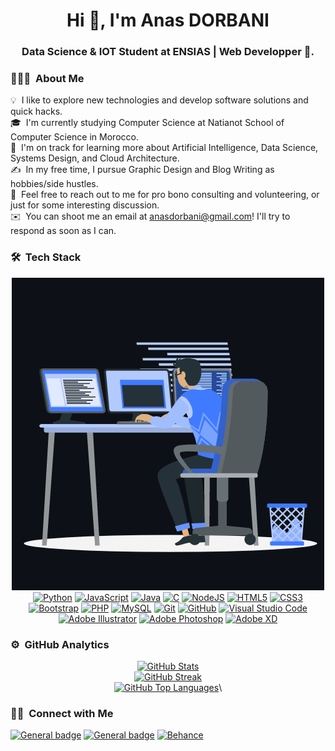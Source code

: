 
<h1 align="center">Hi 👋, I'm Anas DORBANI</h1>
<h3 align="center">Data Science & IOT Student at ENSIAS | Web Developper 🌟.</h3>

<!--
**AnasDORBANI/AnasDORBANI** is a ✨ _special_ ✨ repository because its `README.md` (this file) appears on your GitHub profile.

Here are some ideas to get you started:

- 🔭 I’m currently working on ...
- 🌱 I’m currently learning ...
- 👯 I’m looking to collaborate on ...
- 🤔 I’m looking for help with ...
- 💬 Ask me about ...
- 📫 How to reach me: ...
- 😄 Pronouns: ...
- ⚡ Fun fact: ...
-->
### 👨🏻‍💻 &nbsp;About Me

💡 &nbsp;I like to explore new technologies and develop software solutions and quick hacks.\
🎓 &nbsp;I'm currently studying Computer Science at Natianot School of Computer Science in Morocco.\
🌱 &nbsp;I'm on track for learning more about Artificial Intelligence, Data Science, Systems Design, and Cloud Architecture.\
✍️ &nbsp;In my free time, I pursue Graphic Design and Blog Writing as hobbies/side hustles.\
💬 &nbsp;Feel free to reach out to me for pro bono consulting and volunteering, or just for some interesting discussion.\
✉️ &nbsp;You can shoot me an email at anasdorbani@gmail.com! I'll try to respond as soon as I can.
<!--📄 &nbsp;Please have a look at my [Résumé](https://www.adityavsingh.com/resume.html) for more details about me. I'm open to feedback and suggestions!-->

### 🛠 &nbsp;Tech Stack
<div align="center">
  
[![Gif](https://github.com/AnasDORBANI/AnasDORBANI/blob/d157eac66c5cc61d93f40d349823d00129575ba9/animation_500_kxa883sd.gif?raw=true)](#)\
[![Python](https://img.shields.io/badge/python-3670A0?style=for-the-badge&logo=python&logoColor=ffdd54)](#)
[![JavaScript](https://img.shields.io/badge/JavaScript-F7DF1E?style=for-the-badge&logo=javascript&logoColor=black)](#)
[![Java](https://img.shields.io/badge/java-%23ED8B00.svg?style=for-the-badge&logo=java&logoColor=white)](#)
[![C](https://img.shields.io/badge/c-%2300599C.svg?style=for-the-badge&logo=c&logoColor=white)](#)
[![NodeJS](https://img.shields.io/badge/node.js-6DA55F?style=for-the-badge&logo=node.js&logoColor=white)](#)
[![HTML5](https://img.shields.io/badge/HTML5-E34F26?style=for-the-badge&logo=html5&logoColor=white)](#)
[![CSS3](https://img.shields.io/badge/CSS3-1572B6?style=for-the-badge&logo=css3&logoColor=white)](#)
[![Bootstrap](https://img.shields.io/badge/Bootstrap-563D7C?style=for-the-badge&logo=bootstrap&logoColor=white)](#)
[![PHP](https://img.shields.io/badge/PHP-777BB4?style=for-the-badge&logo=php&logoColor=white)](#)
[![MySQL](https://img.shields.io/badge/MySQL-005C84?style=for-the-badge&logo=mysql&logoColor=white)](#)
[![Git](https://img.shields.io/badge/git-%23F05033.svg?style=for-the-badge&logo=git&logoColor=white)](#)
[![GitHub](https://img.shields.io/badge/github-%23121011.svg?style=for-the-badge&logo=github&logoColor=white)](#)
[![Visual Studio Code](https://img.shields.io/badge/Visual%20Studio%20Code-0078d7.svg?style=for-the-badge&logo=visual-studio-code&logoColor=white)](#)
[![Adobe Illustrator](https://img.shields.io/badge/adobe%20illustrator-%23FF9A00.svg?style=for-the-badge&logo=adobe%20illustrator&logoColor=white)](#)
[![Adobe Photoshop](https://img.shields.io/badge/adobe%20photoshop-%2331A8FF.svg?style=for-the-badge&logo=adobe%20photoshop&logoColor=white)](#)
[![Adobe XD](https://img.shields.io/badge/Adobe%20XD-470137?style=for-the-badge&logo=Adobe%20XD&logoColor=#FF61F6)](#)
</div>

### ⚙️ &nbsp;GitHub Analytics

<div align="center">
  
[![GitHub Stats](https://github-readme-stats-eight-theta.vercel.app/api?username=AnasDORBANI&show_icons=true&theme=algolia&include_all_commits=true&count_private=true)](#)\
[![GitHub Streak](https://github-readme-streak-stats.herokuapp.com?user=AnasDORBANI&theme=algolia&hide_border=true&date_format=M%20j%5B%2C%20Y%5D)](#)\
[![GitHub Top Languages](https://github-readme-stats-eight-theta.vercel.app/api/top-langs/?username=AnasDORBANI&layout=compact&langs_count=8&theme=algolia)](#)\

</div>

### 🤝🏻 &nbsp;Connect with Me

[![General badge](https://img.shields.io/badge/Gmail-D14836?style=for-the-badge&logo=gmail&logoColor=white)](mailto:anasdorbani@gmail.com)
[![General badge](https://img.shields.io/badge/LinkedIn-0077B5?style=for-the-badge&logo=linkedin&logoColor=white)](https://www.linkedin.com/in/anas-dorbani)
[![Behance](https://img.shields.io/badge/Behance-1769ff?style=for-the-badge&logo=behance&logoColor=white)](https://www.behance.net/anasdorbani)
